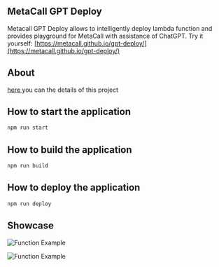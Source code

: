## MetaCall GPT Deploy

Metacall GPT Deploy allows to intelligently deploy lambda function and provides playground for MetaCall with assistance of ChatGPT. Try it yourself: [https://metacall.github.io/gpt-deploy/](https://metacall.github.io/gpt-deploy/)

## About
<a href="https://github.com/metacall/gsoc-2023/blob/main/submissions/gpt-deploy.md"> here </a> you can the details of this project

## How to start the application

```sh
npm run start
```

## How to build the application

```sh
npm run build
```

## How to deploy the application

```sh
npm run deploy
```

## Showcase

![Function Example](./docs/images/new-UI.png)

![Function Example](./docs/images/example-function.png)
